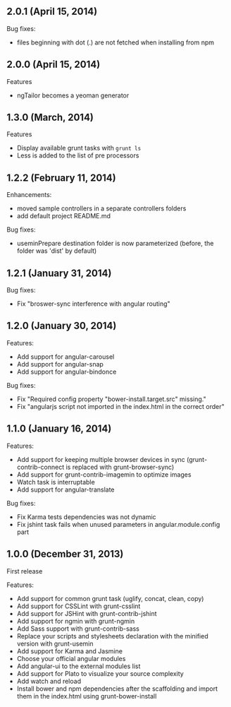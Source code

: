 ## 2.0.1 (April 15, 2014)

Bug fixes:
  - files beginning with dot (.) are not fetched when installing from npm

## 2.0.0 (April 15, 2014)

Features
  - ngTailor becomes a yeoman generator

## 1.3.0 (March, 2014)

Features
  - Display available grunt tasks with `grunt ls`
  - Less is added to the list of pre processors

## 1.2.2 (February 11, 2014)

Enhancements:
  - moved sample controllers in a separate controllers folders
  - add default project README.md

Bug fixes:
  - useminPrepare destination folder is now parameterized (before, the folder was 'dist' by default)


## 1.2.1 (January 31, 2014)

Bug fixes:
  - Fix "broswer-sync interference with angular routing"

## 1.2.0 (January 30, 2014)

Features:
  - Add support for angular-carousel
  - Add support for angular-snap
  - Add support for angular-bindonce

Bug fixes:
  - Fix "Required config property "bower-install.target.src" missing."
  - Fix "angularjs script not imported in the index.html in the correct order"

## 1.1.0 (January 16, 2014)

Features:
  - Add support for keeping multiple browser devices in sync (grunt-contrib-connect is replaced with grunt-browser-sync)
  - Add support for grunt-contrib-imagemin to optimize images
  - Watch task is interruptable
  - Add support for angular-translate

Bug fixes:
  - Fix Karma tests dependencies was not dynamic
  - Fix jshint task fails when unused parameters in angular.module.config part

## 1.0.0 (December 31, 2013)

First release

Features:

  - Add support for common grunt task (uglify, concat, clean, copy)
  - Add support for CSSLint with grunt-csslint
  - Add support for JSHint with grunt-contrib-jshint
  - Add support for ngmin with grunt-ngmin
  - Add Sass support with grunt-contrib-sass
  - Replace your scripts and stylesheets declaration with the minified version with grunt-usemin
  - Add support for Karma and Jasmine
  - Choose your official angular modules
  - Add angular-ui to the external modules list
  - Add support for Plato to visualize your source complexity
  - Add watch and reload
  - Install bower and npm dependencies after the scaffolding and import them in the index.html using grunt-bower-install
